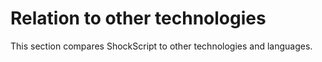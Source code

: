 # Relation to other technologies

This section compares ShockScript to other technologies and languages.